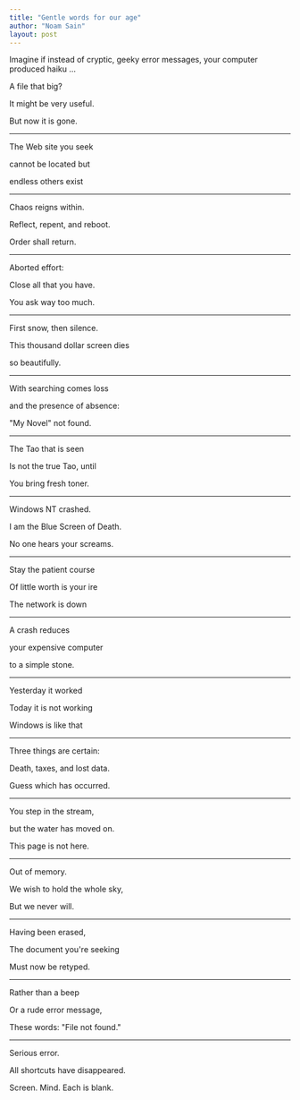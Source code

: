 ```yaml
---
title: "Gentle words for our age"
author: "Noam Sain"
layout: post
---
```


Imagine if instead of cryptic, geeky error messages, your computer produced haiku ...

A file that big?

It might be very useful.

But now it is gone.

---

The Web site you seek

cannot be located but

endless others exist

---

Chaos reigns within.

Reflect, repent, and reboot.

Order shall return.

---

Aborted effort:

Close all that you have.

You ask way too much.

---

First snow, then silence.

This thousand dollar screen dies

so beautifully.

---

With searching comes loss

and the presence of absence:

"My Novel" not found.

---

The Tao that is seen

Is not the true Tao, until

You bring fresh toner.

---

Windows NT crashed.

I am the Blue Screen of Death.

No one hears your screams.

---

Stay the patient course

Of little worth is your ire

The network is down

---

A crash reduces

your expensive computer

to a simple stone.

---

Yesterday it worked

Today it is not working

Windows is like that

---

Three things are certain:

Death, taxes, and lost data.

Guess which has occurred.

---

You step in the stream,

but the water has moved on.

This page is not here.

---

Out of memory.

We wish to hold the whole sky,

But we never will.

---

Having been erased,

The document you're seeking

Must now be retyped.

---

Rather than a beep

Or a rude error message,

These words: "File not found."

---

Serious error.

All shortcuts have disappeared.

Screen. Mind. Each is blank.
